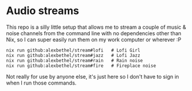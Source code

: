 # Audio streams

This repo is a silly little setup that allows me to stream a couple of
music & noise channels from the command line with no dependencies
other than Nix, so I can super easily run them on my work computer or
wherever :P

    nix run github:alexbethel/stream#lofi   # Lofi Girl
    nix run github:alexbethel/stream#jazz   # Lofi Jazz
    nix run github:alexbethel/stream#rain   # Rain noise
    nix run github:alexbethel/stream#fire   # Fireplace noise

Not really for use by anyone else, it's just here so I don't have to
sign in when I run those commands.
